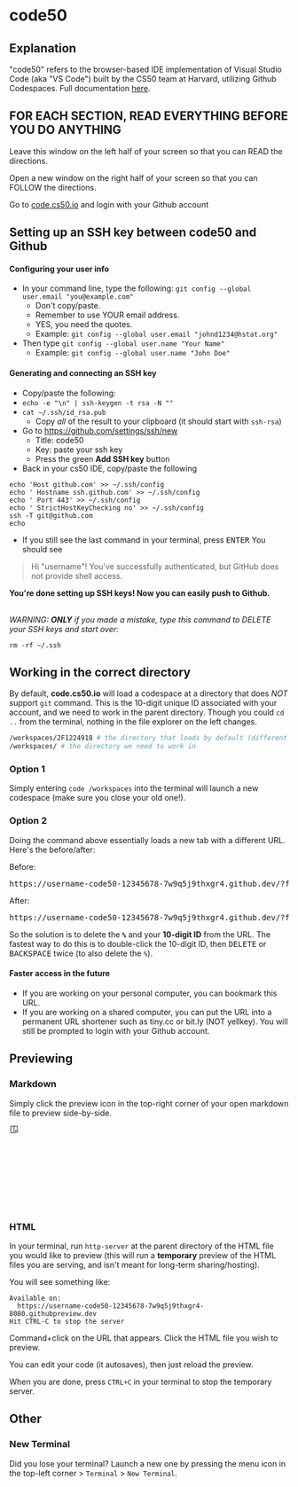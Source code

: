 # code50

## Explanation

"code50" refers to the browser-based IDE implementation of Visual Studio Code (aka "VS Code") built by the CS50 team at Harvard, utilizing Github Codespaces. Full documentation [here](https://cs50.readthedocs.io/code/).

## FOR EACH SECTION, READ EVERYTHING BEFORE YOU DO ANYTHING

Leave this window on the left half of your screen so that you can READ the directions.

Open a new window on the right half of your screen so that you can FOLLOW the directions.

Go to [code.cs50.io](https://code.cs50.io/) and login with your Github account

## Setting up an SSH key between code50 and Github

#### Configuring your user info

* In your command line, type the following: `git config --global user.email "you@example.com"`
  * Don't copy/paste.
  * Remember to use YOUR email address.
  * YES, you need the quotes.
  * Example: `git config --global user.email "johnd1234@hstat.org"`
* Then type `git config --global user.name "Your Name"`
  * Example: `git config --global user.name "John Doe"`

#### Generating and connecting an SSH key
* Copy/paste the following:
* `echo -e "\n" | ssh-keygen -t rsa -N ""`
* `cat ~/.ssh/id_rsa.pub`
  * Copy _all_ of the result to your clipboard (it should start with `ssh-rsa`)
* Go to https://github.com/settings/ssh/new
  * Title: code50
  * Key: paste your ssh key
  * Press the green **Add SSH key** button
* Back in your cs50 IDE, copy/paste the following
```
echo 'Host github.com' >> ~/.ssh/config
echo ' Hostname ssh.github.com' >> ~/.ssh/config
echo ' Port 443' >> ~/.ssh/config
echo ' StrictHostKeyChecking no' >> ~/.ssh/config
ssh -T git@github.com
echo

```
* If you still see the last command in your terminal, press <kbd>ENTER</kbd>
You should see
> Hi "username"! You've successfully authenticated, but GitHub does not provide shell access.

**You're done setting up SSH keys! Now you can easily push to Github.**
<br>
<br>

_WARNING: **ONLY** if you made a mistake, type this command to DELETE your SSH keys and start over:_

`rm -rf ~/.ssh`

## Working in the correct directory

By default, **code.cs50.io** will load a codespace at a directory that does _NOT_ support `git` command. This is the 10-digit unique ID associated with your account, and we need to work in the parent directory. Though you could `cd ..` from the terminal, nothing in the file explorer on the left changes.

```bash
/workspaces/2F1224918 # the directory that loads by default (different ID)
/workspaces/ # the directory we need to work in
```

### Option 1
Simply entering `code /workspaces` into the terminal will launch a new codespace (make sure you close your old one!).

### Option 2
Doing the command above essentially loads a new tab with a different URL. Here's the before/after:

Before:
<pre>
https://username-code50-12345678-7w9q5j9thxgr4.github.dev/?folder=%2Fworkspaces<b>%2F1224918</b>&vscodeChannel=stable
</pre>
After:
<pre>
https://username-code50-12345678-7w9q5j9thxgr4.github.dev/?folder=%2Fworkspaces&vscodeChannel=stable
</pre>

So the solution is to delete the **`%`** and your **10-digit ID** from the URL. The fastest way to do this is to double-click the 10-digit ID, then <kbd>DELETE</kbd> or <kbd>BACKSPACE</kbd> twice (to also delete the `%`).

#### Faster access in the future

* If you are working on your personal computer, you can bookmark this URL.
* If you are working on a shared computer, you can put the URL into a permanent URL shortener such as tiny.cc or bit.ly (NOT yellkey). You will still be prompted to login with your Github account.

## Previewing

### Markdown

Simply click the preview icon in the top-right corner of your open markdown file to preview side-by-side.

<svg>
	<path fill="currentColor" fill-rule="evenodd" d="M3 1h11l1 1v5.3a3.21 3.21 0 0 0-1-.3V2H9v10.88L7.88 14H3l-1-1V2l1-1zm0 12h5V2H3v11zm10.379-4.998a2.53 2.53 0 0 0-1.19.348h-.03a2.51 2.51 0 0 0-.799 3.53L9 14.23l.71.71l2.35-2.36c.325.22.7.358 1.09.4a2.47 2.47 0 0 0 1.14-.13a2.51 2.51 0 0 0 1-.63a2.46 2.46 0 0 0 .58-1a2.63 2.63 0 0 0 .07-1.15a2.53 2.53 0 0 0-1.35-1.81a2.53 2.53 0 0 0-1.211-.258zm.24 3.992a1.5 1.5 0 0 1-.979-.244a1.55 1.55 0 0 1-.56-.68a1.49 1.49 0 0 1-.08-.86a1.49 1.49 0 0 1 1.18-1.18a1.49 1.49 0 0 1 .86.08c.276.117.512.311.68.56a1.5 1.5 0 0 1-1.1 2.324z" clip-rule="evenodd"></path>
</svg>

### HTML

In your terminal, run `http-server` at the parent directory of the HTML file you would like to preview (this will run a **temporary** preview of the HTML files you are serving, and isn't meant for long-term sharing/hosting). 

You will see something like:
```
Available on:
  https://username-code50-12345678-7w9q5j9thxgr4-8080.githubpreview.dev
Hit CTRL-C to stop the server
```
Command+click on the URL that appears. Click the HTML file you wish to preview.

You can edit your code (it autosaves), then just reload the preview.

When you are done, press `CTRL+C` in your terminal to stop the temporary server.

## Other

### New Terminal

Did you lose your terminal? Launch a new one by pressing the menu icon in the top-left corner > `Terminal` > `New Terminal`.